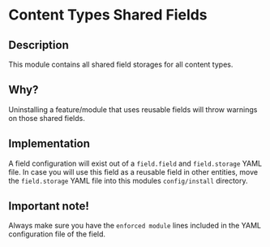 # Content Types Shared Fields

## Description

This module contains all shared field storages for all content types.

## Why?

Uninstalling a feature/module that uses reusable fields will throw warnings on those shared fields.

## Implementation

A field configuration will exist out of a `field.field` and `field.storage` YAML file. In case you will use this field
as a reusable field in other entities, move the `field.storage` YAML file into this modules `config/install` directory.

## Important note!

Always make sure you have the `enforced module` lines included in the YAML configuration file of the field.
